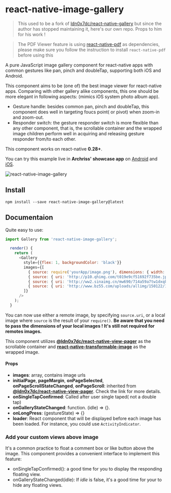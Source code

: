 # react-native-image-gallery

>This used to be a fork of [ldn0x7dc/react-native-gallery](https://github.com/ldn0x7dc/react-native-image-gallery) but since the author has stopped maintaining it, here's our own repo. Props to him for his work !

>The PDF Viewer feature is using [react-native-pdf](https://github.com/wonday/react-native-pdf) as dependencies, please make sure you follow the instruction to install `react-native-pdf` before using this

A pure JavaScript image gallery component for react-native apps with common gestures like pan, pinch and doubleTap, supporting both iOS and Android.

This component aims to be (one of) the best image viewer for react-native apps. Comparing with other gallery alike components, this one should be more elegant in following aspects: (mimics iOS system photo album app).

* Gesture handle: besides common pan, pinch and doubleTap, this component does well in targeting foucs point( or pivot) when zoom-in and zoom-out.
* Responder switch: the gesture responder switch is more flexible than any other component, that is, the scrollable container and the wrapped image children perform well in acquiring and releasing gesture responder from/to each other.

This component works on react-native **0.28+**.

You can try this example live in **Archriss' showcase app** on [Android](https://play.google.com/store/apps/details?id=fr.archriss.demo.app) and [iOS](https://itunes.apple.com/lu/app/archriss-presentation-mobile/id1180954376?mt=8).

![react-native-image-gallery](https://media.giphy.com/media/3o7bugPvJyqYWz9bK8/giphy.gif)

## Install

`npm install --save react-native-image-gallery@latest`

## Documentaion

Quite easy to use:

```javascript
import Gallery from 'react-native-image-gallery';

  render() {
    return (
      <Gallery
        style={{flex: 1, backgroundColor: 'black'}}
        images={[
          { source: require('yourApp/image.png'), dimensions: { width: 150, height: 150 } },
          { source: { uri: 'http://p10.qhimg.com/t019e9cf51692f735be.jpg' } },
          { source: { uri: 'http://ww2.sinaimg.cn/mw690/714a59a7tw1dxqkkg0cwlj.jpg' } },
          { source: { uri: 'http://www.bz55.com/uploads/allimg/150122/139-150122145421.jpg' } }
        ]}
      />
    );
  }
```

You can now use either a remote image, by specifying `source.uri`, or a local image where `source` is the result of your `require()`. **Be aware that you need to pass the dimensions of your local images ! It's still not required for remotes images.**

This component utilizes **[@ldn0x7dc/react-native-view-pager](https://github.com/ldn0x7dc/react-native-view-pager)** as the scrollable container and **[react-native-transformable-image](https://github.com/ldn0x7dc/react-native-transformable-image)** as the wrapped image. 

#### Props

* **images**: array, contains image urls
* **initialPage**, **pageMargin**, **onPageSelected**, **onPageScrollStateChanged**, **onPageScroll**: inherited from **[@ldn0x7dc/react-native-view-pager](https://github.com/ldn0x7dc/react-native-view-pager)**. Check the link for more details.
* **onSingleTapConfirmed**: Called after user single taped( not a double tap)
* **onGalleryStateChanged**: function. (idle) => {}.
* **onLongPress**: (gestureState) => {}
* **loader**: React component that will be displayed before each image has been loaded. For instance, you could use `ActivityIndicator`.

### Add your custom views above image

It's a common practice to float a comment box or like button above the image. This component provides a convenient interface to implement this feature:

- onSingleTapConfirmed(): a good time for you to display the responding floating view. 
- onGalleryStateChanged(idle): If *idle* is false, it's a good time for your to hide any floating views.

